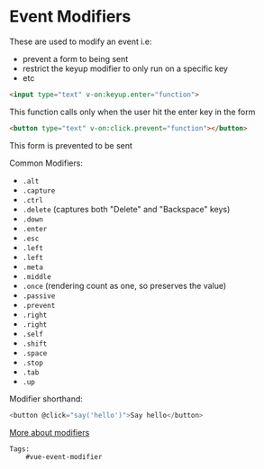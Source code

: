 # Event Modifiers

These are used to modify an event i.e:
* prevent a form to being sent
* restrict the keyup modifier to only run on a specific key
* etc

```html
<input type="text" v-on:keyup.enter="function">
```
This function calls only when the user hit the enter key in the form


```html
<button type="text" v-on:click.prevent="function"></button>
```

This form is prevented to be sent

Common Modifiers:
* `.alt`
* `.capture`
* `.ctrl`
* `.delete` (captures both "Delete" and "Backspace" keys)
* `.down`
* `.enter`
* `.esc`
* `.left`
* `.left`
* `.meta`
* `.middle`
* `.once` (rendering count as one, so preserves the value)
* `.passive`
* `.prevent`
* `.right`
* `.right`
* `.self`
* `.shift`
* `.space`
* `.stop`
* `.tab`
* `.up`

Modifier shorthand:

```javascript
<button @click="say('hello')">Say hello</button>
```

[More about modifiers](https://vuejs.org/guide/essentials/event-handling.html#key-modifiers)



    Tags:
        #vue-event-modifier
